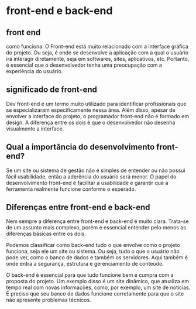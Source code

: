 # front-end e back-end

## front end

 como funciona: O Front-end está muito relacionado com a interface gráfica do projeto. Ou seja, é onde se desenvolve a aplicação com a qual o usuário irá interagir diretamente, seja em softwares, sites, aplicativos, etc. Portanto, é essencial que o desenvolvedor tenha uma preocupação com a experiência do usuário.

## significado de front-end
Dev front-end é um termo muito utilizado para identificar profissionais que se especializaram especificamente nessa área. Além disso, apesar de envolver a interface do projeto, o programador front-end não é formado em design. A diferença entre os dois é que o desenvolvedor não desenha visualmente a interface.

## Qual a importância do desenvolvimento front-end?
 
 Se um site ou sistema de gestão não é simples de entender ou não possui fácil usabilidade, então a aderência do usuário será menor. O papel do desenvolvimento front-end é facilitar a usabilidade e garantir que a ferramenta realmente funcione conforme o esperado.

## Diferenças entre front-end e back-end

Nem sempre a diferença entre front-end e back-end é muito clara. Trata-se de um assunto mais complexo, porém é essencial entender pelo menos as diferenças básicas entre os dois.

Podemos classificar como back-end tudo o que envolve como o projeto funciona, seja ele um site ou sistema. Ou seja, tudo o que o usuário não pode ver, como o banco de dados e também os servidores. Aqui também é onde entra a segurança, estrutura e gerenciamento de conteúdo.

O back-end é essencial para que tudo funcione bem e cumpra com a proposta do projeto. Um exemplo disso é um site dinâmico, que atualiza em tempo real com novas informações, como, por exemplo, um site de notícias. É preciso que seu banco de dados funcione corretamente para que o site não apresente problemas técnicos.

